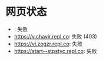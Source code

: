 # 网页状态
- : 失败
- https://v.chavir.repl.co: 失败 (403)
- https://vi.zogzr.repl.co: 失败
- https://start--stpstyc.repl.co: 失败
